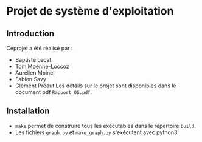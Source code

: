 # Projet de système d'exploitation

## Introduction 
Ceprojet a été réalisé par :
* Baptiste Lecat
* Tom Moënne-Loccoz
* Aurélien Moinel
* Fabien Savy
* Clément Préaut
Les détails sur le projet sont disponibles dans le document pdf `Rapport_OS.pdf`.

## Installation

* `make` permet de construire tous les exécutables dans le répertoire `build`.
* Les fichiers `graph.py` et `make_graph.py` s'exécutent avec python3.
